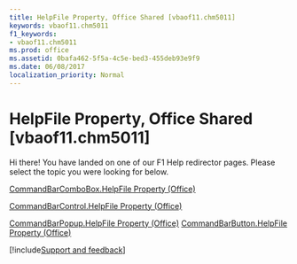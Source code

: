 ```yaml
---
title: HelpFile Property, Office Shared [vbaof11.chm5011]
keywords: vbaof11.chm5011
f1_keywords:
- vbaof11.chm5011
ms.prod: office
ms.assetid: 0bafa462-5f5a-4c5e-bed3-455deb93e9f9
ms.date: 06/08/2017
localization_priority: Normal
---
```



# HelpFile Property, Office Shared [vbaof11.chm5011]

Hi there! You have landed on one of our F1 Help redirector pages. Please select the topic you were looking for below.

[CommandBarComboBox.HelpFile Property (Office)](http://msdn.microsoft.com/library/2fbe2d70-b8f7-d800-ed46-0ac88125b8f1%28Office.15%29.aspx)

[CommandBarControl.HelpFile Property (Office)](http://msdn.microsoft.com/library/2372698e-1c3b-de8b-b671-356fbd9cad6b%28Office.15%29.aspx)

[CommandBarPopup.HelpFile Property (Office)](http://msdn.microsoft.com/library/67c79cb5-cca7-d113-49de-9f636c757867%28Office.15%29.aspx)
[CommandBarButton.HelpFile Property (Office)](http://msdn.microsoft.com/library/6e97a52d-f50d-600b-26eb-b22988bd5ed5%28Office.15%29.aspx)

[!include[Support and feedback](~/includes/feedback-boilerplate.md)]